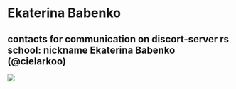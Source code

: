 # Ekaterina Babenko
## contacts for communication on discort-server rs school: nickname  Ekaterina Babenko (@cielarkoo)
![](https://photos.google.com/search/_tra_/photo/AF1QipOhkk1dShCdMP8xPrBWmYVDdJIdfEUwNIphzsB9)


